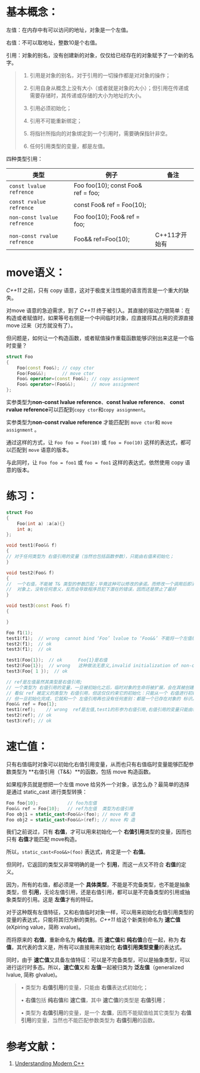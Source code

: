 # 基本概念：

左值：在内存中有可以访问的地址，对象是一个左值。

右值：不可以取地址，整数10是个右值。

引用：对象的别名，没有创建新的对象，仅仅给已经存在的对象赋予了一个新的名字。

> 1. 引用是对象的别名，对于引用的一切操作都是对对象的操作；
>
> 2. 引用自身从概念上没有大小（或者就是对象的大小）；但引用在传递或需要存储时，其传递或存储的大小为地址的大小。
>
> 3. 引用必须初始化；
>
> 4. 引用不可能重新绑定；
>
> 5. 将指针所指向的对象绑定到一个引用时，需要确保指针非空。
>
> 6. 任何引用类型的变量，都是左值。

四种类型引用：

| 类型                        | 例子                                | 备注          |
| --------------------------- | ----------------------------------- | ------------- |
| `const lvalue refrence`     | Foo foo(10);  const Foo& ref = foo; |               |
| `const rvalue refrence`     | const Foo& ref = Foo(10);           |               |
| `non-const lvalue refrence` | Foo foo(10);  Foo& ref = foo;       |               |
| `non-const rvalue refrence` | Foo&& ref=Foo(10);                  | C++11才开始有 |



# move语义：

*C++11* 之前，只有 copy 语意，这对于极度关注性能的语言而言是一个重大的缺失。

对move 语意的急迫需求，到了 *C++11* 终于被引入。其直接的驱动力很简单：在构造或者赋值时，如果等号右侧是一个中间临时对象，应直接将其占用的资源直接 move 过来（对方就没有了）。

但问题是，如何让一个构造函数，或者赋值操作重载函数能够识别出来这是一个临时变量？

```cpp
struct Foo 
{
    Foo(const Foo&); // copy ctor
    Foo(Foo&&);      // move ctor
    Foo& operator=(const Foo&); // copy assignment
    Foo& operator=(Foo&&);      // move assignment   
};
```

实参类型为**non-const lvalue reference**、**const lvalue reference**、 **const rvalue reference**可以匹配到`copy ctor`和`copy assignment`。

实参类型为**non-const rvalue reference** 才能匹配到 `move ctor`和 `move assignment` 。



通过这样的方式，让 `Foo foo = Foo(10)` 或 `foo = Foo(10)` 这样的表达式，都可以匹配到 `move` 语意的版本。

与此同时，让 `Foo foo = foo1` 或 `foo = foo1` 这样的表达式，依然使用 copy 语意的版本。

# 练习：

```cpp
struct Foo
{
	Foo(int a) :a(a){}
	int a;
};

void test1(Foo&& f)
{
// 对于任何类型为 右值引用的变量（当然也包括函数参数），只能由右值来初始化；
}

void test2(Foo& f)
{
//  一个右值，不能被 T& 类型的参数匹配；毕竟这种可以修改的承诺。而修改一个调用后即消失的临时
//  对象上，没有任何意义，反而会导致程序员犯下潜在的错误，因而还是禁止了最好
}

void test3(const Foo& f)
{

}	

Foo f1(1);
test1(f1);  // wrong  cannot bind ‘Foo’ lvalue to ‘Foo&&’ 不能将一个左值绑定到右值引用
test2(f1);  // ok
test3(f1);  // ok

test1(Foo{1});  // ok      Foo{1}是右值
test2(Foo{1});  // wrong   这种做法无意义,invalid initialization of non-const reference of type ‘Foo&’ from an rvalue of type ‘Foo’
test3(Foo{ 1 });  // ok

// ref是左值虽然其类型是右值引用; 
// 一个类型为 右值引用的变量，一旦被初始化之后，临时对象的生命将被扩展，会在其被创建的 scope 内始终有效。
// 看似 ref 被定义的类型为 右值引用，但这仅仅约束它的初始化：只能从一个 右值进行初始化。
// 但一旦初始化完成，它就和一个 左值引用再也没有任何差别：都是一个已存在对象的 标识。
Foo&& ref = Foo{1}; 
test1(ref);    // wrong  ref是左值,test1的形参为右值引用,右值引用的变量只能由右值来初始化 cannot bind ‘Foo’ lvalue to ‘Foo&&’
test2(ref); // ok  
test3(ref); // ok
```



# 速亡值：

只有右值临时对象可以初始化右值引用变量，从而也只有右值临时变量能够匹配参数类型为 **右值引用（T&&）**的函数，包括 move 构造函数。

如果程序员就是想把一个左值 move 给另外一个对象，该怎么办？最简单的选择是通过 static_cast 进行类型转换：

```cpp
Foo foo{10};           // foo为左值
Foo&& ref = Foo{10};   // ref为左值  类型为右值引用
Foo obj1 = static_cast<Foo&&>(foo); // move 构 造
Foo obj2 = static_cast<Foo&&>(ref); // move 构 造
```

我们之前说过，只有 **右值**，才可以用来初始化一个 **右值引用**类型的变量，因而也只有 **右值**才能匹配 move构造。

所以，`static_cast<Foo&&>(foo)` 表达式，肯定是一个 **右值**。



但同时，它返回的类型又非常明确的是一个 **引用**，而这一点又不符合 **右值**的定义。

因为，所有的右值，都必须是一个 **具体类型**，不能是不完备类型，也不能是抽象类型，但 **引用**，无论左值引用，还是右值引用，都可以是不完备类型的引用或抽象类型的引用。这是 **左值**才有的特征。

对于这种既有左值特征，又和右值临时对象一样，可以用来初始化右值引用类型的变量的表达式，只能将其归为新的类别。*C++11* 给这个新类别命名为 **速亡值** (eXpiring value，简称 xvalue)。

而将原来的 **右值**，重新命名为 **纯右值**。而 **速亡值**和 **纯右值**合在一起，称为 **右值**，其代表的含义是，所有可以直接用来初始化 **右值引用类型变量**的表达式。

同时，由于 **速亡值**又具备左值特征：可以是不完备类型，可以是抽象类型，可以进行运行时多态。所以，**速亡值**又和 **左值**一起被归类为 **泛左值**（generalized lvalue, 简称 glvalue)。



> • 类型为 **右值引用**的变量，只能由 **右值**表达式初始化；
>
> • **右值**包括 **纯右值**和 **速亡值**，其中 **速亡值**的类型是 **右值引用**；
>
> • 类型为 **右值引用**的变量，是一个 **左值**，因而不能赋值给其它类型为 **右值引用**的变量，当然也不能匹配参数类型为 **右值引用**的函数。



# 参考文献：

1. [Understanding Modern C++](https://modern-cpp.readthedocs.io/zh_CN/latest/index.html)